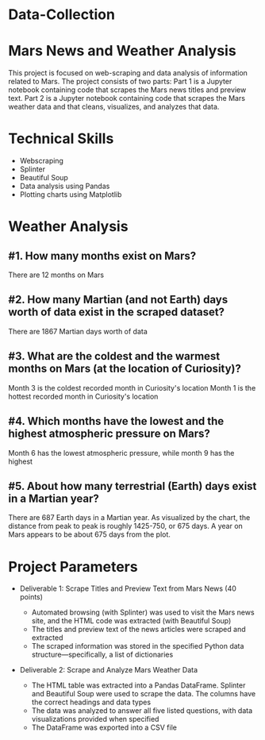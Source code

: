 # Data-Collection
# Mars News and Weather Analysis
This project is focused on web-scraping and data analysis of information related to Mars. The project consists of two parts: Part 1 is a Jupyter notebook containing code that scrapes the Mars news titles and preview text. Part 2 is a Jupyter notebook containing code that scrapes the Mars weather data and that cleans, visualizes, and analyzes that data.

# Technical Skills
- Webscraping 
- Splinter
- Beautiful Soup
- Data analysis using Pandas
- Plotting charts using Matplotlib

# Weather Analysis
## #1. How many months exist on Mars?
There are 12 months on Mars

## #2. How many Martian (and not Earth) days worth of data exist in the scraped dataset?
There are 1867 Martian days worth of data


## #3. What are the coldest and the warmest months on Mars (at the location of Curiosity)?
Month 3 is the coldest recorded month in Curiosity's location
Month 1 is the hottest recorded month in Curiosity's location


## #4. Which months have the lowest and the highest atmospheric pressure on Mars?
Month 6 has the lowest atmospheric pressure, while month 9 has the highest


## #5. About how many terrestrial (Earth) days exist in a Martian year?
 There are 687 Earth days in a Martian year. As visualized by the chart, the distance from peak to peak is roughly 1425-750, or 675 days. A year on Mars appears to be about 675 days from the plot.


# Project Parameters
- Deliverable 1: Scrape Titles and Preview Text from Mars News (40 points)
    - Automated browsing (with Splinter) was used to visit the Mars news site, and the HTML code was extracted (with Beautiful Soup)
    - The titles and preview text of the news articles were scraped and extracted
    - The scraped information was stored in the specified Python data structure—specifically, a list of dictionaries

- Deliverable 2: Scrape and Analyze Mars Weather Data
    - The HTML table was extracted into a Pandas DataFrame. Splinter and Beautiful Soup were used to scrape the data. The columns have the correct headings and data types
    - The data was analyzed to answer all five listed questions, with data visualizations provided when specified
    - The DataFrame was exported into a CSV file 